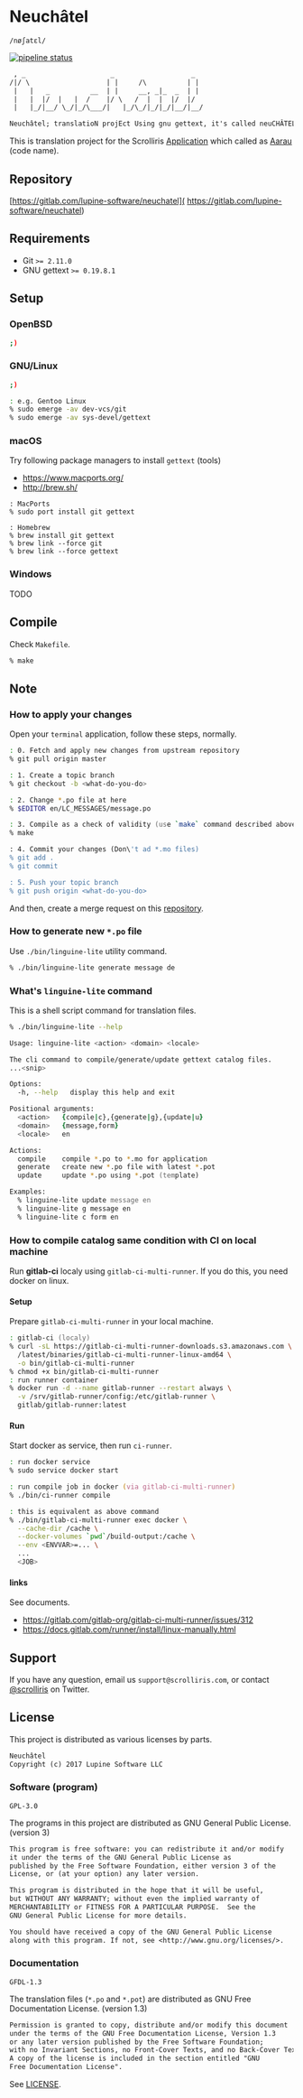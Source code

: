 # Neuchâtel

`/nøʃatɛl/`

[![pipeline status][pipeline]][commit]

```txt
 , _                     _                   _
/|/ \                   | |     /\          | |
 |   |   _          __  | |     __, _|_  _  | |
 |   |  |/  |   |  /    |/ \   /  |  |  |/  |/
 |   |_/|__/ \_/|_/\___/|   |_/\_/|_/|_/|__/|__/

Neuchâtel; translatioN projEct Using gnu gettext, it's called neuCHÂTEL
```

This is translation project for the Scrolliris [Application](
https://scrolliris.com/) which called as [Aarau](
https://gitlab.com/lupine-software/aarau) (code name).


## Repository

[https://gitlab.com/lupine-software/neuchatel](
https://gitlab.com/lupine-software/neuchatel)


## Requirements

* Git `>= 2.11.0`
* GNU gettext `>= 0.19.8.1`


## Setup

### OpenBSD

```zsh
;)
```

### GNU/Linux

```zsh
;)

: e.g. Gentoo Linux
% sudo emerge -av dev-vcs/git
% sudo emerge -av sys-devel/gettext
```

### macOS

Try following package managers to install `gettext` (tools)

* https://www.macports.org/
* http://brew.sh/

```
: MacPorts
% sudo port install git gettext

: Homebrew
% brew install git gettext
% brew link --force git
% brew link --force gettext
```

### Windows

TODO


## Compile

Check `Makefile`.

```zsh
% make
```


## Note

### How to apply your changes

Open your `terminal` application, follow these steps, normally.

```zsh
: 0. Fetch and apply new changes from upstream repository
% git pull origin master

: 1. Create a topic branch
% git checkout -b <what-do-you-do>

: 2. Change *.po file at here
% $EDITOR en/LC_MESSAGES/message.po

: 3. Compile as a check of validity (use `make` command described above)
% make

: 4. Commit your changes (Don\'t ad *.mo files)
% git add .
% git commit

: 5. Push your topic branch
% git push origin <what-do-you-do>
```

And then, create a merge request on this [repository](
https://gitlab.com/lupine-software/neuchatel.git).

### How to generate new `*.po` file

Use `./bin/linguine-lite` utility command.

```zsh
% ./bin/linguine-lite generate message de
```

### What's `linguine-lite` command

This is a shell script command for translation files.

```zsh
% ./bin/linguine-lite --help

Usage: linguine-lite <action> <domain> <locale>

The cli command to compile/generate/update gettext catalog files.
...<snip>

Options:
  -h, --help   display this help and exit

Positional arguments:
  <action>   {compile|c},{generate|g},{update|u}
  <domain>   {message,form}
  <locale>   en

Actions:
  compile    compile *.po to *.mo for application
  generate   create new *.po file with latest *.pot
  update     update *.po using *.pot (template)

Examples:
  % linguine-lite update message en
  % linguine-lite g message en
  % linguine-lite c form en
```

### How to compile catalog same condition with CI on local machine

Run **gitlab-ci** localy using `gitlab-ci-multi-runner`.
If you do this, you need docker on linux.

#### Setup

Prepare `gitlab-ci-multi-runner` in your local machine.

```zsh
: gitlab-ci (localy)
% curl -sL https://gitlab-ci-multi-runner-downloads.s3.amazonaws.com \
  /latest/binaries/gitlab-ci-multi-runner-linux-amd64 \
  -o bin/gitlab-ci-multi-runner
% chmod +x bin/gitlab-ci-multi-runner
: run runner container
% docker run -d --name gitlab-runner --restart always \
  -v /srv/gitlab-runner/config:/etc/gitlab-runner \
  gitlab/gitlab-runner:latest
```

#### Run

Start docker as service, then run `ci-runner`.

```zsh
: run docker service
% sudo service docker start

: run compile job in docker (via gitlab-ci-multi-runner)
% ./bin/ci-runner compile

: this is equivalent as above command
% ./bin/gitlab-ci-multi-runner exec docker \
  --cache-dir /cache \
  --docker-volumes `pwd`/build-output:/cache \
  --env <ENVVAR>=... \
  ...
  <JOB>
```

#### links

See documents.

* https://gitlab.com/gitlab-org/gitlab-ci-multi-runner/issues/312
* https://docs.gitlab.com/runner/install/linux-manually.html


## Support

If you have any question, email us `support@scrolliris.com`, or
contact [@scrolliris](https://twitter.com/scrolliris) on Twitter.


## License

This project is distributed as various licenses by parts.

```txt
Neuchâtel
Copyright (c) 2017 Lupine Software LLC
```

### Software (program)

`GPL-3.0`

The programs in this project are distributed as
GNU General Public License. (version 3)

```txt
This program is free software: you can redistribute it and/or modify
it under the terms of the GNU General Public License as
published by the Free Software Foundation, either version 3 of the
License, or (at your option) any later version.

This program is distributed in the hope that it will be useful,
but WITHOUT ANY WARRANTY; without even the implied warranty of
MERCHANTABILITY or FITNESS FOR A PARTICULAR PURPOSE.  See the
GNU General Public License for more details.

You should have received a copy of the GNU General Public License
along with this program. If not, see <http://www.gnu.org/licenses/>.
```

### Documentation

`GFDL-1.3`

The translation files (`*.po` and `*.pot`) are distributed as
GNU Free Documentation License. (version 1.3)

```txt
Permission is granted to copy, distribute and/or modify this document
under the terms of the GNU Free Documentation License, Version 1.3
or any later version published by the Free Software Foundation;
with no Invariant Sections, no Front-Cover Texts, and no Back-Cover Texts.
A copy of the license is included in the section entitled "GNU
Free Documentation License".
```

See [LICENSE](LICENSE).


[pipeline]: https://gitlab.com/lupine-software/neuchatel/badges/master/pipeline.svg
[commit]: https://gitlab.com/lupine-software/neuchatel/commits/master
